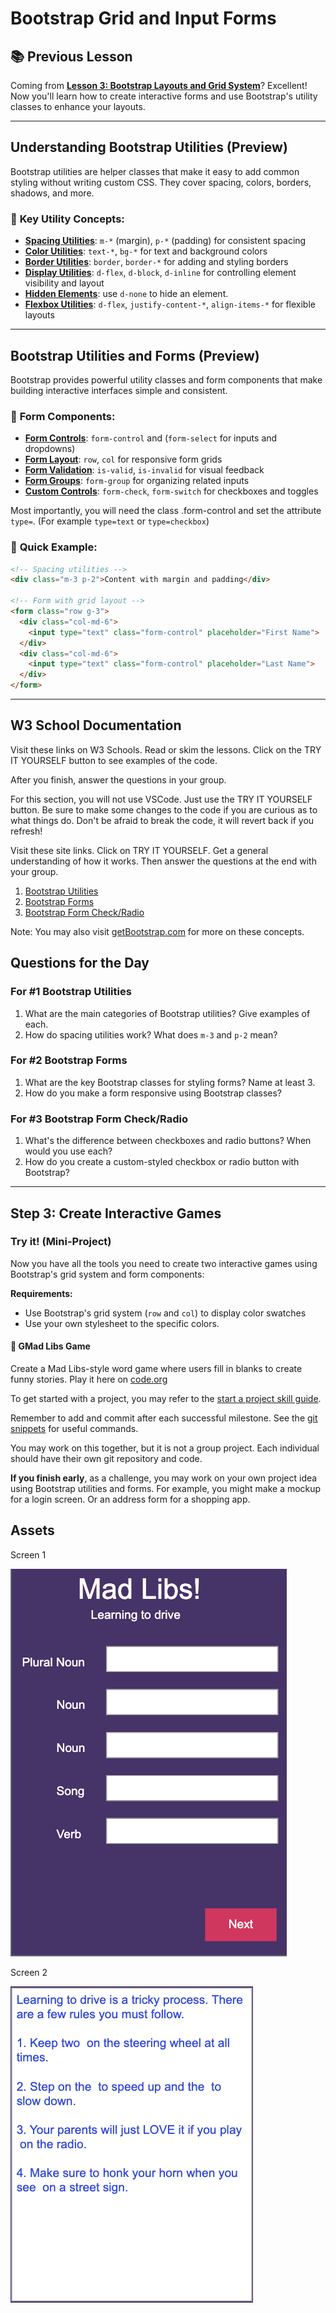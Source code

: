 # Bootstrap Grid and Input Forms

## 📚 **Previous Lesson**

Coming from **[Lesson 3: Bootstrap Layouts and Grid System](../lesson-3-bootstrap-layout/lesson-3-bootstrap-layout.md)**? Excellent! Now you'll learn how to create interactive forms and use Bootstrap's utility classes to enhance your layouts.

---

## Understanding Bootstrap Utilities (Preview)

Bootstrap utilities are helper classes that make it easy to add common styling without writing custom CSS. They cover spacing, colors, borders, shadows, and more.

### 🚀 **Key Utility Concepts:**
- **[Spacing Utilities](https://getbootstrap.com/docs/5.2/utilities/spacing/)**: `m-*` (margin), `p-*` (padding) for consistent spacing
- **[Color Utilities](https://getbootstrap.com/docs/5.2/utilities/colors/)**: `text-*`, `bg-*` for text and background colors
- **[Border Utilities](https://getbootstrap.com/docs/5.2/utilities/borders/)**: `border`, `border-*` for adding and styling borders
- **[Display Utilities](https://getbootstrap.com/docs/5.2/utilities/display/)**: `d-flex`, `d-block`, `d-inline` for controlling element visibility and layout
- **[Hidden Elements](https://getbootstrap.com/docs/5.2/utilities/display/#hiding-elements)**: use `d-none` to hide an element. 
- **[Flexbox Utilities](https://getbootstrap.com/docs/5.2/utilities/flex/)**: `d-flex`, `justify-content-*`, `align-items-*` for flexible layouts

---

## Bootstrap Utilities and Forms (Preview)

Bootstrap provides powerful utility classes and form components that make building interactive interfaces simple and consistent.


### 📝 **Form Components:**
- **[Form Controls](https://getbootstrap.com/docs/5.2/forms/form-control/)**: `form-control` and (`form-select` for inputs and dropdowns)
- **[Form Layout](https://getbootstrap.com/docs/5.2/forms/layout/)**: `row`, `col` for responsive form grids
- **[Form Validation](https://getbootstrap.com/docs/5.2/forms/validation/)**: `is-valid`, `is-invalid` for visual feedback
- **[Form Groups](https://getbootstrap.com/docs/5.2/forms/layout/#form-groups)**: `form-group` for organizing related inputs
- **[Custom Controls](https://getbootstrap.com/docs/5.2/forms/checks-radios/)**: `form-check`, `form-switch` for checkboxes and toggles

Most importantly, you will need the class .form-control and set the attribute `type=`. (For example `type=text` or `type=checkbox`)

### 🔧 **Quick Example:**
```html
<!-- Spacing utilities -->
<div class="m-3 p-2">Content with margin and padding</div>

<!-- Form with grid layout -->
<form class="row g-3">
  <div class="col-md-6">
    <input type="text" class="form-control" placeholder="First Name">
  </div>
  <div class="col-md-6">
    <input type="text" class="form-control" placeholder="Last Name">
  </div>
</form>
```

---

##  W3 School Documentation

Visit these links on W3 Schools. Read or skim the lessons. Click on the TRY IT YOURSELF button to see examples of the code.

After you finish, answer the questions in your group.

For this section, you will not use VSCode. Just use the TRY IT YOURSELF button. Be sure to make some changes to the code if you are curious as to what things do. Don't be afraid to break the code, it will revert back if you refresh!

Visit these site links. Click on TRY IT YOURSELF. Get a general understanding of how it works. Then answer the questions at the end with your group.

1. [Bootstrap Utilities](https://www.w3schools.com/bootstrap5/bootstrap_utilities.php)
2. [Bootstrap Forms](https://www.w3schools.com/bootstrap5/bootstrap_forms.php)
3. [Bootstrap Form Check/Radio](https://www.w3schools.com/bootstrap5/bootstrap_form_check_radio.php)

Note: You may also visit [getBootstrap.com](https://getBootstrap.com) for more on these concepts.

## Questions for the Day

### For #1 Bootstrap Utilities

1. What are the main categories of Bootstrap utilities? Give examples of each.
2. How do spacing utilities work? What does `m-3` and `p-2` mean?

### For #2 Bootstrap Forms

1. What are the key Bootstrap classes for styling forms? Name at least 3.
2. How do you make a form responsive using Bootstrap classes?

### For #3 Bootstrap Form Check/Radio

1. What's the difference between checkboxes and radio buttons? When would you use each?
2. How do you create a custom-styled checkbox or radio button with Bootstrap?

---

## Step 3: Create Interactive Games

### Try it! (Mini-Project)

Now you have all the tools you need to create two interactive games using Bootstrap's grid system and form components:

**Requirements:**
- Use Bootstrap's grid system (`row` and `col`) to display color swatches
- Use your own stylesheet to the specific colors.

#### 📝 **GMad Libs Game**
Create a Mad Libs-style word game where users fill in blanks to create funny stories. Play it here on [code.org](https://studio.code.org/courses/csp5-virtual/units/1/lessons/7/levels/1)


To get started with a project, you may refer to the [start a project skill guide](../../../resources/skill-guides/start-project.md).

Remember to add and commit after each successful milestone. See the [git snippets](../../../resources/git-snippets.md) for useful commands.

You may work on this together, but it is not a group project. Each individual should have their own git repository and code. 

**If you finish early**, as a challenge, you may work on your own project idea using Bootstrap utilities and forms. For example, you might make a mockup for a login screen. Or an address form for a shopping app.

## Assets

Screen 1

![screenshot of mad libs game](../../../resources/starter-code/week-4/screenshot-of-mad-libs-game.png)

Screen 2

![screenshot of mad libs game](../../../resources/starter-code/week-4/screenshot-of-mad-libs-game-2.png)

